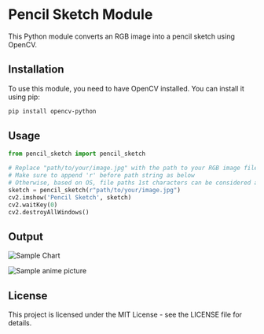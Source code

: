 # Pencil Sketch Module

This Python module converts an RGB image into a pencil sketch using OpenCV.

## Installation

To use this module, you need to have OpenCV installed. You can install it using pip:

```sh
pip install opencv-python
```

## Usage

```python
from pencil_sketch import pencil_sketch

# Replace "path/to/your/image.jpg" with the path to your RGB image file.
# Make sure to append 'r' before path string as below
# Otherwise, based on OS, file paths 1st characters can be considered as special characters
sketch = pencil_sketch(r"path/to/your/image.jpg")
cv2.imshow('Pencil Sketch', sketch)
cv2.waitKey(0)
cv2.destroyAllWindows()
```

## Output

![Sample Chart]("./media/sample1.png")

![Sample anime picture]("./media/sample2.png")

## License

This project is licensed under the MIT License - see the LICENSE file for details.

